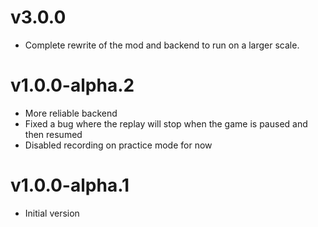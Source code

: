 # v3.0.0

- Complete rewrite of the mod and backend to run on a larger scale.

# v1.0.0-alpha.2

- More reliable backend
- Fixed a bug where the replay will stop when the game is paused and then resumed
- Disabled recording on practice mode for now

# v1.0.0-alpha.1

- Initial version
